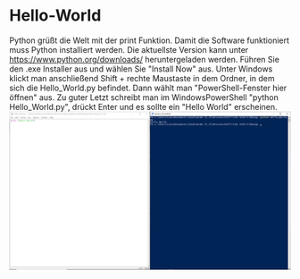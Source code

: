 # Hello-World
Python grüßt die Welt mit der print Funktion. 
Damit die Software funktioniert muss Python installiert werden. Die aktuellste Version kann unter https://www.python.org/downloads/ heruntergeladen werden. Führen Sie den .exe Installer aus und wählen Sie "Install Now" aus. Unter Windows klickt man anschließend Shift + rechte Maustaste in dem Ordner, in dem sich die Hello_World.py befindet. Dann wählt man "PowerShell-Fenster hier öffnen" aus. Zu guter Letzt schreibt man im WindowsPowerShell "python Hello_World.py", drückt Enter und es sollte ein "Hello World" erscheinen. 
![Screenshot!](Screenshot.png)